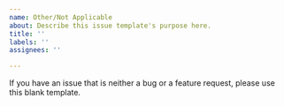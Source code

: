 ```yaml
---
name: Other/Not Applicable
about: Describe this issue template's purpose here.
title: ''
labels: ''
assignees: ''

---
```


If you have an issue that is neither a bug or a feature request, please use this blank template.

